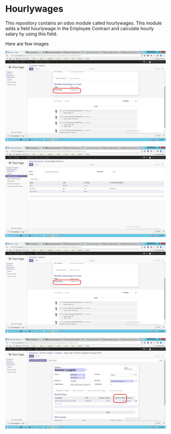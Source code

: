 # Hourlywages
This repository contains an odoo module called hourlywages. This module adds a field hourlywage in the Employee Contract and calculate 
hourly salary hy using this field.

Here are few images

![Hourly Wage](https://github.com/smsalah/hourlywages/blob/master/Images/Hourlywage.png)

![Hourly Wage](https://github.com/smsalah/hourlywages/blob/master/Images/HourlySalaryStructure.png)

![Hourly Wage](https://github.com/smsalah/hourlywages/blob/master/Images/Hourlywage.png)

![Hourly Wage](https://github.com/smsalah/hourlywages/blob/master/Images/NoOfHours.png)
